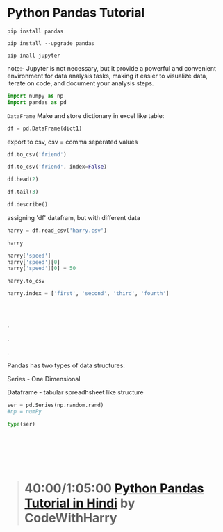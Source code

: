 # Python Pandas Tutorial

```
pip install pandas 
``` 
```
pip install --upgrade pandas
```
```
pip inall jupyter
```
note:- Jupyter is not necessary, but it provide a powerful and convenient environment for data analysis tasks, making it easier to visualize data, iterate on code, and document your analysis steps.


```py
import numpy as np
import pandas as pd
```

 `DataFrame` Make and store dictionary in excel like table:
```py
df = pd.DataFrame(dict1)
```

export to csv, csv = comma seperated values
```py
df.to_csv('friend')
```

```py
df.to_csv('friend', index=False)
```
```py
df.head(2)
```
```py
df.tail(3)
```
```py
df.describe()
```
assigning 'df' datafram, but with different data
```py
harry = df.read_csv('harry.csv')
```
```py
harry
```
```py
harry['speed']
harry['speed'][0]
harry['speed'][0] = 50 
```
```py
harry.to_csv
```
```py
harry.index = ['first', 'second', 'third', 'fourth']
```
```py
```
```py
```
```py
```
.

.

.

Pandas has two types of data structures:

Series - One Dimensional

Dataframe - tabular spreadhsheet like structure

```py
ser = pd.Series(np.random.rand)
#np = numPy
```

```py
type(ser)
```
```py

```
```py

```
```py

```
```py

```
```py

```
```py

```
> # 40:00/1:05:00  [Python Pandas Tutorial in Hindi](https://www.youtube.com/watch?v=RhEjmHeDNoA&t=1480s&pp=ygUQcGFuZGFzIHR1dG9yaWFsIA%3D%3D) by CodeWithHarry